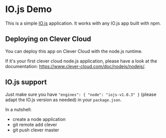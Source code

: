 # IO.js Demo

This is a simple [IO.js](http://iojs.org) application. It works with any IO.js
app built with npm.

## Deploying on Clever Cloud

You can deploy this app on Clever Cloud with the node.js runtime.

If it's your first clever cloud node.js application, please have a look at the
documentation: <https://www.clever-cloud.com/doc/nodejs/nodejs/>.

## IO.js support

Just make sure you have `"engines": { "node": "iojs-v1.0.3" }` (please adapt
the IO.js version as needed) in your `package.json`.

In a nutshell:

 - create a node application
 - git remote add clever <git remote url>
 - git push clever master
